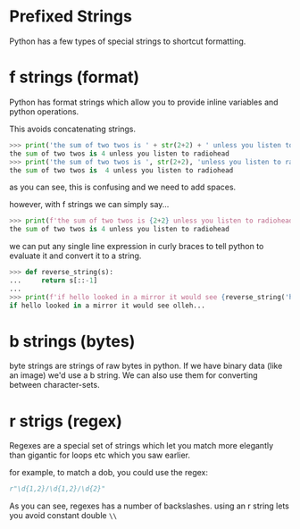 # Prefixed Strings

Python has a few types of special strings to shortcut formatting.

# f strings (format)

Python has format strings which allow you to provide inline variables and python operations.

This avoids concatenating strings.
```python
>>> print('the sum of two twos is ' + str(2+2) + ' unless you listen to radiohead')
the sum of two twos is 4 unless you listen to radiohead
>>> print('the sum of two twos is ', str(2+2), 'unless you listen to radiohead')
the sum of two twos is  4 unless you listen to radiohead
```

as you can see, this is confusing and we need to add spaces.

however, with f strings we can simply say...

```python
>>> print(f'the sum of two twos is {2+2} unless you listen to radiohead')
the sum of two twos is 4 unless you listen to radiohead
```

we can put any single line expression in curly braces to tell python to evaluate it and convert it to a string.

```python
>>> def reverse_string(s):
...     return s[::-1]
... 
>>> print(f'if hello looked in a mirror it would see {reverse_string('hello')}...')
if hello looked in a mirror it would see olleh...
```

# b strings (bytes)
byte strings are strings of raw bytes in python.  If we have binary data (like an image) we'd use a b string.  We can also use them for converting between character-sets.

# r strigs (regex)
Regexes are a special set of strings which let you match more elegantly than gigantic for loops etc which you saw earlier.  

for example, to match a dob, you could use the regex:
```python
r"\d{1,2}/\d{1,2}/\d{2}"
```

As you can see, regexes has a number of backslashes.  using an r string lets you avoid constant double `\\`